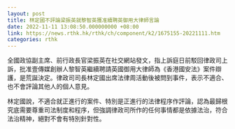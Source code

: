 ```yaml
---
layout: post
title: 林定國不評論梁振英就黎智英獲准續聘英御用大律師言論
date: 2022-11-11 13:08:50.000000000 +08:00
link: https://news.rthk.hk/rthk/ch/component/k2/1675155-20221111.htm
categories: rthk
---
```


全國政協副主席、前行政長官梁振英在社交網站發文，指上訴庭日前駁回律政司上訴，批准壹傳媒創辦人黎智英繼續聘請英國御用大律師為《香港國安法》案件辯護，是荒誕決定。律政司司長林定國出席法律周活動後被問到事件，表示不適合、也不會評論其他人的個人意見。

林定國說，不適合就正進行的案件、特別是正進行的法律程序作評論，認為最歸根究底需要尊重司法制度和程序，但強調律政司所作的任何事情都是依據法治，符合法治精神，絕對不會有特別針對性。
